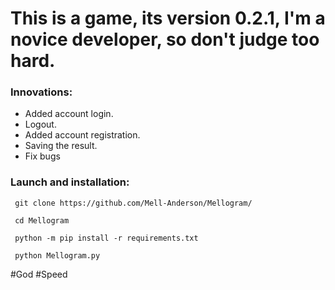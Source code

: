# This is a game, its version 0.2.1, I'm a novice developer, so don't judge too hard.

### Innovations:

- Added account login.
- Logout.
- Added account registration.
- Saving the result.
- Fix bugs

### Launch and installation:
```
 git clone https://github.com/Mell-Anderson/Mellogram/

 cd Mellogram

 python -m pip install -r requirements.txt 

 python Mellogram.py
```
#God #Speed
